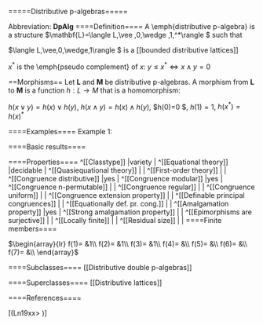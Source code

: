 =====Distributive p-algebras=====

Abbreviation: **DpAlg**
====Definition====
A \emph{distributive p-algebra} is a structure $\mathbf{L}=\langle L,\vee ,0,\wedge ,1,^*\rangle $ such that


$\langle L,\vee,0,\wedge,1\rangle $ is a [[bounded distributive lattices]]


$x^*$ is the \emph{pseudo complement} of $x$:  $y\leq x^* \iff x\wedge y=0$

==Morphisms==
Let $\mathbf{L}$ and $\mathbf{M}$ be distributive p-algebras. A morphism from $\mathbf{L}$ to $\mathbf{M}$ is a function $h:L\rightarrow M$ that is a
homomorphism: 

$h(x\vee y)=h(x)\vee h(y)$, $h(x\wedge y)=h(x)\wedge h(y)$, $h(0)=0 $, $h(1)=1$, $h(x^*)=h(x)^*$

====Examples====
Example 1: 

====Basic results====

====Properties====
^[[Classtype]]  |variety |
^[[Equational theory]]  |decidable |
^[[Quasiequational theory]]  | |
^[[First-order theory]]  | |
^[[Congruence distributive]]  |yes |
^[[Congruence modular]]  |yes |
^[[Congruence n-permutable]]  | |
^[[Congruence regular]]  | |
^[[Congruence uniform]]  | |
^[[Congruence extension property]]  | |
^[[Definable principal congruences]]  | |
^[[Equationally def. pr. cong.]]  | |
^[[Amalgamation property]]  |yes |
^[[Strong amalgamation property]]  | |
^[[Epimorphisms are surjective]]  | |
^[[Locally finite]]  | |
^[[Residual size]]  | |
====Finite members====

$\begin{array}{lr}
f(1)= &1\\
f(2)= &1\\
f(3)= &1\\
f(4)= &\\
f(5)= &\\
f(6)= &\\
f(7)= &\\
\end{array}$

====Subclasses====
[[Distributive double p-algebras]] 

====Superclasses====
[[Distributive lattices]] 


====References====

[(Ln19xx>
)]